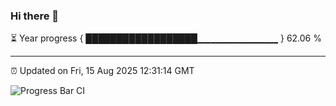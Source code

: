 ### Hi there 👋

⏳ Year progress { ██████████████████▁▁▁▁▁▁▁▁▁▁▁▁ } 62.06 %

---

⏰ Updated on Fri, 15 Aug 2025 12:31:14 GMT

![Progress Bar CI](https://github.com/liununu/liununu/workflows/Progress%20Bar%20CI/badge.svg)
